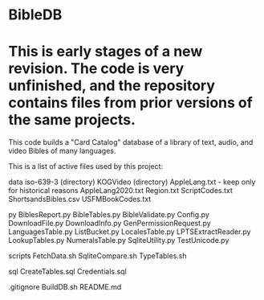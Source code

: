 # BibleDB
# This is early stages of a new revision. The code is very unfinished, and the repository contains files from prior versions of the same projects. 
This code builds a "Card Catalog" database of a library of text, audio, and video Bibles of many languages.

This is a list of active files used by this project:

data
	iso-639-3 (directory)
	KOGVideo (directory)
	AppleLang.txt - keep only for historical reasons
	AppleLang2020.txt
	Region.txt
	ScriptCodes.txt
	ShortsandsBibles.csv
	USFMBookCodes.txt

py
	BiblesReport.py
	BibleTables.py
	BibleValidate.py
	Config.py
	DownloadFile.py
	DownloadInfo.py
	GenPermissionRequest.py
	LanguagesTable.py
	ListBucket.py
	LocalesTable.py
	LPTSExtractReader.py
	LookupTables.py
	NumeralsTable.py
	SqliteUtility.py
	TestUnicode.py

scripts
	FetchData.sh
	SqliteCompare.sh
	TypeTables.sh

sql
	CreateTables.sql
	Credentials.sql

.gitignore
BuildDB.sh
README.md


